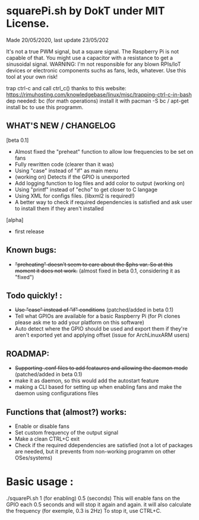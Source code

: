 
# squarePi.sh by DokT under MIT License.
Made 20/05/2020, last update 23/05/202

It's not a true PWM signal, but a square signal.
The Raspberry Pi is not capable of that.
You might use a capacitor with a resistance to get a sinusoidal signal.
WARNING: I'm not responsible for any blown RPIs/IoT devices or electronic components suchs as fans, leds, whatever.
Use this tool at your own risk!


trap ctrl-c and call ctrl_c() thanks to this website: https://rimuhosting.com/knowledgebase/linux/misc/trapping-ctrl-c-in-bash
dep needed: bc (for math operations)
install it with pacman -S bc / apt-get install bc to use this programm.

## WHAT'S NEW / CHANGELOG
[beta 0.1]
- Almost fixed the "preheat" function to allow low frequencies to be set on fans
- Fully rewritten code (clearer than it was) 
- Using "case" instead of "if" as main menu
- (working on) Detects if the GPIO is unexported
- Add logging function to log files and add color to output (working on)
- Using "printf" instead of "echo" to get closer to C langage
- Using XML for configs files. (libxml2 is required!)
- A better way to check if required dependencies is satisfied and ask user to install them if they aren't  installed

[alpha]
- first release

## Known bugs: 
 - ~~"preheating" doesn't seem to care about the $phs var. So at this moment it does not work.~~ (almost fixed in beta 0.1, considering it as "fixed")

## Todo quickly! :
 - ~~Use "case" instead of "if" conditions~~ (patched/added in beta 0.1)
 - Tell what GPIOs are available for a basic Raspberry Pi (for Pi clones please ask me to add your platform on this software)
 - Auto detect where the GPIO should be used and export them if they're aren't exported yet and applying offset (issue for ArchLinuxARM users)

## ROADMAP:
 - ~~Supporting .conf files to add feataures and allowing the daemon mode~~ (patched/added in beta 0.1)
 - make it as daemon, so this would add the autostart feature
 - making a CLI based for setting up when enabling fans and make the daemon using configurations files

## Functions that (almost?) works:
 - Enable or disable fans
 - Set custom frequency of the output signal
 - Make a clean CTRL+C exit
 - Check if the required ddependencies are satisfied (not a lot of packages are needed, but it prevents from non-working programm on other OSes/systems)


# Basic usage :
 ./squarePi.sh 1 (for enabling) 0.5 (seconds)
 This will enable fans on the GPIO each 0.5 seconds and will stop it again and again. it will also calculate the frequency (for exemple, 0.3 is 2Hz)
 To stop it, use CTRL+C. 
